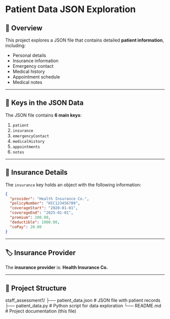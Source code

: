 # Patient Data JSON Exploration

## 📄 Overview

This project explores a JSON file that contains detailed **patient information**, including:

- Personal details
- Insurance information
- Emergency contact
- Medical history
- Appointment schedule
- Medical notes

---

## 🔑 Keys in the JSON Data

The JSON file contains **6 main keys**:

1. `patient`
2. `insurance`
3. `emergencyContact`
4. `medicalHistory`
5. `appointments`
6. `notes`

---

## 🏥 Insurance Details

The `insurance` key holds an object with the following information:

```json
{
  "provider": "Health Insurance Co.",
  "policyNumber": "HIC123456789",
  "coverageStart": "2020-01-01",
  "coverageEnd": "2025-01-01",
  "premium": 200.00,
  "deductible": 1000.00,
  "coPay": 20.00
}
```

---

## 🏷️ Insurance Provider

The **insurance provider** is: **Health Insurance Co.**

---

## 📂 Project Structure

staff_assessment1/
├── patient_data.json # JSON file with patient records
├── patient_data.py # Python script for data exploration
└── README.md # Project documentation (this file)